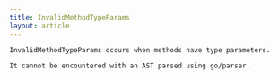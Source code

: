 ```yaml
---
title: InvalidMethodTypeParams
layout: article
---
```

<!-- Copyright 2023 The Go Authors. All rights reserved.
     Use of this source code is governed by a BSD-style
     license that can be found in the LICENSE file. -->

<!-- Code generated by generrordocs.go; DO NOT EDIT. -->

```
InvalidMethodTypeParams occurs when methods have type parameters.

It cannot be encountered with an AST parsed using go/parser.
```

